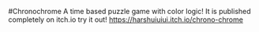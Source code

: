 #Chronochrome
A time based puzzle game with color logic!
It is published completely on itch.io try it out!
https://harshuiuiui.itch.io/chrono-chrome
